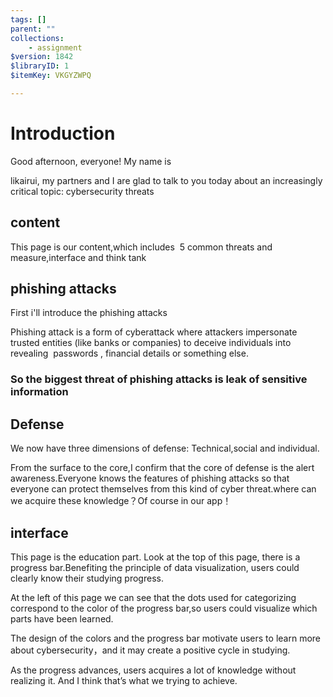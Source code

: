 ```yaml
---
tags: []
parent: ""
collections:
    - assignment
$version: 1842
$libraryID: 1
$itemKey: VKGYZWPQ

---
```

# Introduction

Good afternoon, everyone! My name is

likairui, my partners and I are glad to talk to you today about an increasingly critical topic: cybersecurity threats

## content

This page is our content,which includes  5 common threats and measure,interface and think tank

## phishing attacks    

First i'll introduce the phishing attacks

Phishing attack is a form of cyberattack where attackers impersonate trusted entities (like banks or companies) to deceive individuals into revealing  passwords , financial details or something else.

### So the biggest threat of phishing attacks is leak of sensitive information

## Defense

We now have three dimensions of defense: Technical,social and individual.

From the surface to the core,I confirm that the core of defense is the alert awareness.Everyone knows the features of phishing attacks so that everyone can protect themselves from this kind of cyber threat.where can we acquire these knowledge？Of course in our app！

##

## interface

This page is the education part. Look at the top of this page, there is a progress bar.Benefiting the principle of data visualization, users could clearly know their studying progress.

At the left of this page we can see that the dots used for categorizing correspond to the color of the progress bar,so users could visualize which parts have been learned.

The design of the colors and the progress bar motivate users to learn more about cybersecurity，and it may create a positive cycle in studying.

As the progress advances, users acquires a lot of knowledge without realizing it. And I think that’s what we trying to achieve.
